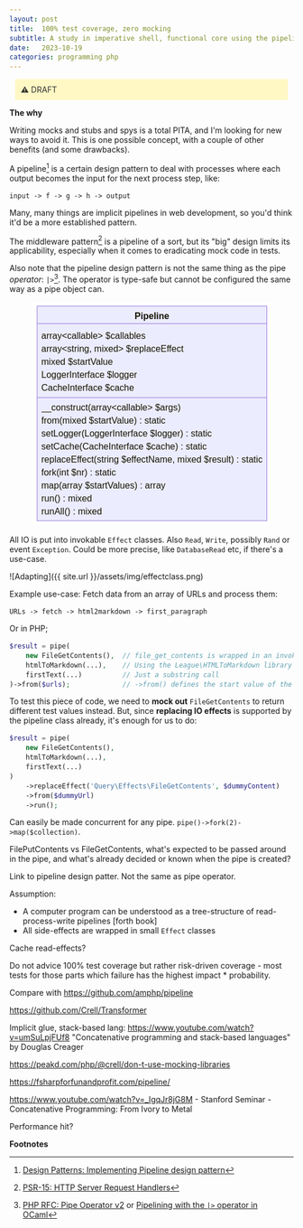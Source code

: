 ```yaml
---
layout: post
title:  100% test coverage, zero mocking 
subtitle: A study in imperative shell, functional core using the pipeline design pattern
date:   2023-10-19
categories: programming php
---
```


<style>
h4, h3 {
  display: none; /* hide */
}
h4 + p {
    padding: 10px;
    background-color: rgb(221, 244, 255);
    margin: 10px;
    color: #333;
}
h3 + p {
    padding: 10px;
    background-color: #fff8c4;
    margin: 10px;
    color: #333;
}
</style>

### Warning
**&#x26a0;** DRAFT

**The why**

Writing mocks and stubs and spys is a total PITA, and I'm looking for new ways to avoid it. This is one possible concept, with a couple of other benefits (and some drawbacks).

A pipeline[^1] is a certain design pattern to deal with processes where each output becomes the input for the next process step, like:

    input -> f -> g -> h -> output

Many, many things are implicit pipelines in web development, so you'd think it'd be a more established pattern.

The middleware pattern[^2] is a pipeline of a sort, but its "big" design limits its applicability, especially when it comes to eradicating mock code in tests.

Also note that the pipeline design pattern is not the same thing as the pipe _operator_: `|>`[^3]. The operator is type-safe but cannot be configured the same way as a pipe object can.

<p align=center>
<img src="/assets/img/pipeline.png"/>
</p>

All IO is put into invokable `Effect` classes.
Also `Read`, `Write`, possibly `Rand` or event `Exception`.
Could be more precise, like `DatabaseRead` etc, if there's a use-case.

![Adapting]({{ site.url }}/assets/img/effectclass.png)

Example use-case: Fetch data from an array of URLs and process them:

    URLs -> fetch -> html2markdown -> first_paragraph

Or in PHP;

```php
$result = pipe(
    new FileGetContents(),  // file_get_contents is wrapped in an invokable class
    htmlToMarkdown(...),    // Using the League\HTMLToMarkdown library
    firstText(...)          // Just a substring call
)->from($urls);             // ->from() defines the start value of the pipe
```

To test this piece of code, we need to **mock out** `FileGetContents` to return different test values instead. But, since **replacing IO effects** is supported by the pipeline class already, it's enough for us to do:

```php
$result = pipe(
    new FileGetContents(),
    htmlToMarkdown(...),
    firstText(...)
)
    ->replaceEffect('Query\Effects\FileGetContents', $dummyContent)
    ->from($dummyUrl)
    ->run();
```


Can easily be made concurrent for any pipe. `pipe()->fork(2)->map($collection)`.

FilePutContents vs FileGetContents, what's expected to be passed around in the pipe, and what's already decided or known when the pipe is created?

Link to pipeline design patter. Not the same as pipe operator.

Assumption:

* A computer program can be understood as a tree-structure of read-process-write pipelines [forth book]
* All side-effects are wrapped in small `Effect` classes

Cache read-effects?

Do not advice 100% test coverage but rather risk-driven coverage - most tests for those parts which failure has the highest impact * probability.

Compare with https://github.com/amphp/pipeline

https://github.com/Crell/Transformer

Implicit glue, stack-based lang: https://www.youtube.com/watch?v=umSuLpjFUf8  "Concatenative programming and stack-based languages" by Douglas Creager 

https://peakd.com/php/@crell/don-t-use-mocking-libraries

https://fsharpforfunandprofit.com/pipeline/

https://www.youtube.com/watch?v=_IgqJr8jG8M - Stanford Seminar - Concatenative Programming: From Ivory to Metal

Performance hit?

**Footnotes**

[^1]: [Design Patterns: Implementing Pipeline design pattern](https://levelup.gitconnected.com/design-patterns-implementing-pipeline-design-pattern-824bd2d42bab)
[^2]: [PSR-15: HTTP Server Request Handlers](https://www.php-fig.org/psr/psr-15)
[^3]: [PHP RFC: Pipe Operator v2](https://wiki.php.net/rfc/pipe-operator-v2) or [Pipelining with the `|>` operator in OCaml](https://blog.shaynefletcher.org/2013/12/pipelining-with-operator-in-ocaml.html)
